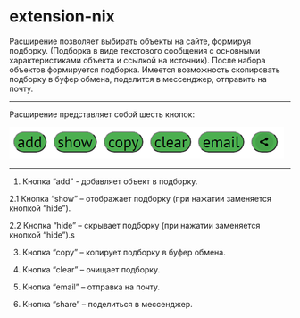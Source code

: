 # extension-nix

Расширение позволяет выбирать объекты на сайте, формируя подборку. (Подборка в виде текстового сообщения с основными характеристиками объекта и ссылкой на источник). После набора объектов формируется подборка. Имеется возможность скопировать подборку в буфер обмена, поделится в мессенджер, отправить на почту.
____
Расширение представляет собой шесть кнопок:

![](image/buttons.png)
____
1. Кнопка “add” - добавляет объект в подборку.

  2.1 Кнопка “show” – отображает подборку (при нажатии заменяется кнопкой “hide”).

  2.2 Кнопка “hide” – скрывает подборку (при нажатии заменяется кнопкой “hide”).s

3. Кнопка “copy” – копирует подборку в буфер обмена.

4. Кнопка “clear” – очищает подборку.

5. Кнопка “email” – отправка на почту.

6. Кнопка “share” – поделиться в мессенджер.
